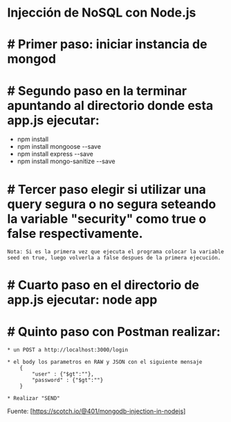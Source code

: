 # Injección de NoSQL con Node.js

# # Primer paso: iniciar instancia de mongod

# # Segundo paso en la terminar apuntando al directorio donde esta app.js ejecutar: 
   * npm install
   * npm install mongoose --save
   * npm install express --save
   * npm install mongo-sanitize --save

# # Tercer paso elegir si utilizar una query segura o no segura seteando la variable "security" como true o false respectivamente. 
    Nota: Si es la primera vez que ejecuta el programa colocar la variable seed en true, luego volverla a false despues de la primera ejecución.

# # Cuarto paso en el directorio de app.js ejecutar: node app

# # Quinto paso con Postman realizar:
    * un POST a http://localhost:3000/login

    * el body los parametros en RAW y JSON con el siguiente mensaje
        {
            "user" : {"$gt":""},
            "password" : {"$gt":""}
        }
  
    * Realizar "SEND"

Fuente: [https://scotch.io/@401/mongodb-injection-in-nodejs] 
